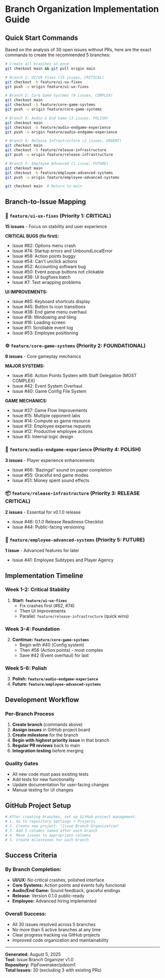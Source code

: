 # Branch Organization Implementation Guide

## Quick Start Commands

Based on the analysis of 30 open issues without PRs, here are the exact commands to create the recommended 5 branches:

```bash
# Create all branches at once
git checkout main && git pull origin main

# Branch 1: UI/UX Fixes (15 issues, CRITICAL)
git checkout -b feature/ui-ux-fixes
git push -u origin feature/ui-ux-fixes

# Branch 2: Core Game Systems (9 issues, COMPLEX)  
git checkout main
git checkout -b feature/core-game-systems
git push -u origin feature/core-game-systems

# Branch 3: Audio & End Game (3 issues, POLISH)
git checkout main
git checkout -b feature/audio-endgame-experience
git push -u origin feature/audio-endgame-experience

# Branch 4: Release Infrastructure (2 issues, URGENT)
git checkout main
git checkout -b feature/release-infrastructure
git push -u origin feature/release-infrastructure

# Branch 5: Employee Advanced (1 issue, FUTURE)
git checkout main
git checkout -b feature/employee-advanced-systems
git push -u origin feature/employee-advanced-systems

git checkout main  # Return to main
```

## Branch-to-Issue Mapping

### 🎨 `feature/ui-ux-fixes` (Priority 1: CRITICAL)
**15 issues** - Focus on stability and user experience

**CRITICAL BUGS (fix first):**
- Issue #82: Options menu crash 
- Issue #74: Startup errors and UnboundLocalError
- Issue #58: Action points buggy
- Issue #54: Can't unclick actions
- Issue #52: Accounting software bug
- Issue #50: Event popup buttons not clickable
- Issue #36: UI bugfixes batch
- Issue #7: Text wrapping problems

**UI IMPROVEMENTS:**
- Issue #85: Keyboard shortcuts display  
- Issue #45: Button to icon transitions
- Issue #38: End game menu overhaul
- Issue #18: Windowing and tiling
- Issue #16: Loading screen
- Issue #11: Scrollable event log
- Issue #53: Employee positioning

### ⚙️ `feature/core-game-systems` (Priority 2: FOUNDATIONAL)
**9 issues** - Core gameplay mechanics

**MAJOR SYSTEMS:**
- Issue #56: Action Points System with Staff Delegation (MOST COMPLEX)
- Issue #42: Event System Overhaul
- Issue #40: Game Config File System

**GAME MECHANICS:**
- Issue #37: Game Flow Improvements
- Issue #15: Multiple opponent labs
- Issue #14: Compute as game resource  
- Issue #13: Employee expense requests
- Issue #12: Productive employee actions
- Issue #3: Internal logic design

### 🎵 `feature/audio-endgame-experience` (Priority 4: POLISH)
**3 issues** - Player experience enhancements

- Issue #66: 'Bazinga!' sound on paper completion
- Issue #55: Graceful end game modes  
- Issue #51: Money spent sound effects

### 📦 `feature/release-infrastructure` (Priority 3: RELEASE CRITICAL)
**2 issues** - Essential for v0.1.0 release

- Issue #46: 0.1.0 Release Readiness Checklist
- Issue #44: Public-facing versioning

### 👥 `feature/employee-advanced-systems` (Priority 5: FUTURE)
**1 issue** - Advanced features for later

- Issue #41: Employee Subtypes and Player Agency

## Implementation Timeline

### Week 1-2: Critical Stability
1. **Start: `feature/ui-ux-fixes`**
   - Fix crashes first (#82, #74)
   - Then UI improvements
   - Parallel: `feature/release-infrastructure` (quick wins)

### Week 3-4: Foundation 
2. **Continue: `feature/core-game-systems`**
   - Begin with #40 (Config system)
   - Then #56 (Action points) - most complex
   - Save #42 (Event overhaul) for last

### Week 5-6: Polish
3. **Polish: `feature/audio-endgame-experience`**
4. **Future: `feature/employee-advanced-systems`**

## Development Workflow

### Per-Branch Process
1. **Create branch** (commands above)
2. **Assign issues** in GitHub project board
3. **Create milestone** for the branch
4. **Begin with highest priority issue** in that branch
5. **Regular PR reviews** back to main
6. **Integration testing** before merging

### Quality Gates
- All new code must pass existing tests
- Add tests for new functionality  
- Update documentation for user-facing changes
- Manual testing for UI changes

## GitHub Project Setup

```bash
# After creating branches, set up GitHub project management:
# 1. Go to repository Settings > Projects
# 2. Create new project: "Issue Branch Organization"
# 3. Add 5 columns named after each branch
# 4. Move issues to appropriate columns
# 5. Create milestones for each branch
```

## Success Criteria

### By Branch Completion:
- **UI/UX:** No critical crashes, polished interface
- **Core Systems:** Action points and events fully functional
- **Audio/End Game:** Sound feedback, graceful endings
- **Release:** Version 0.1.0 public-ready
- **Employee:** Advanced hiring implemented

### Overall Success:
- All 30 issues resolved across 5 branches
- No more than 5 active branches at any time
- Clear progress tracking via GitHub projects
- Improved code organization and maintainability

---

**Generated:** August 5, 2025  
**Tool:** Issue Branch Organizer v1.0  
**Repository:** PipFoweraker/pdoom1  
**Total Issues:** 30 (excluding 3 with existing PRs)